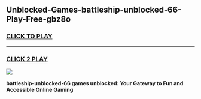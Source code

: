 
## Unblocked-Games-battleship-unblocked-66-Play-Free-gbz8o
<h3>
<a href="https://premium76.site?title=battleship-unblocked-66&ref=21A">CLICK TO PLAY</a></h3>
<hr>

<h3>
<a href="https://premium76.site?title=battleship-unblocked-66&ref=21A">CLICK 2 PLAY</a>
  
</h3>

<a href="https://premium76.site?title=battleship-unblocked-66&ref=21A"><img src="https://clearcache.store/games.png"></a>


**battleship-unblocked-66 games unblocked: Your Gateway to Fun and Accessible Online Gaming**
